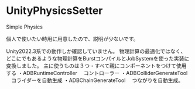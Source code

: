 # UnityPhysicsSetter
Simple Physics

個人で使いたい時用に用意したので、説明が少ないです。

Unity2022.3系での動作しか確認していません。
物理計算の最適化ではなく、どこにでもあるような物理計算をBurstコンパイルとJobSystemを使った実装に変換しました。
主に使うものは３つ・すべて親にコンポーネントをつけて使用する
・ADBRuntimeController
　コントローラー
・ADBColliderGenerateTool
　コライダーを自動生成
・ADBChainGenerateTool
　つながりを自動生成。
